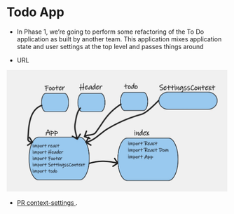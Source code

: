 # Todo App

- In Phase 1, we’re going to perform some refactoring of the To Do application as built by another team. This application mixes application state and user settings at the top level and passes things around

- URL

![URL31](URL31.jpg)

- [PR context-settings ]().